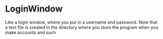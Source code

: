 # LoginWindow
Like a login window, where you put in a username and password. 
Note that a text file is created in the directory where you store the program when you make accounts and such
